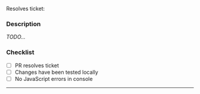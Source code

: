 Resolves ticket:

### Description

_TODO..._

### Checklist

- [ ] PR resolves ticket
- [ ] Changes have been tested locally
- [ ] No JavaScript errors in console

---
